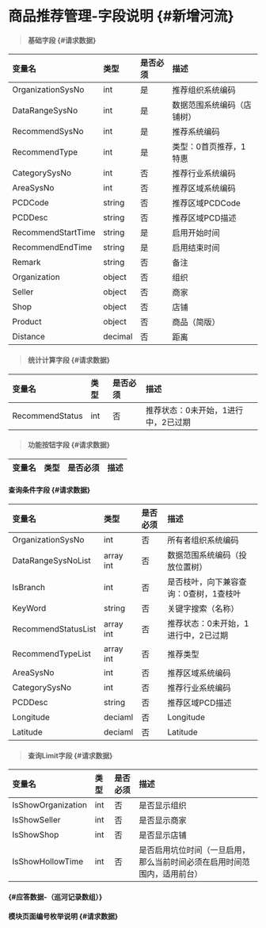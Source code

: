 # 商品推荐管理-字段说明 {#新增河流}

> #### 基础字段 {#请求数据}

| 变量名 | 类型 | 是否必须 | 描述 |
| :--- | :--- | :--- | :--- |
| OrganizationSysNo | int | 是 | 推荐组织系统编码 |
| DataRangeSysNo | int | 是 | 数据范围系统编码（店铺树） |
| RecommendSysNo | int | 是 | 推荐系统编码 |
| RecommendType | int | 是 | 类型：0首页推荐，1特惠 |
| CategorySysNo | int | 否 | 推荐行业系统编码 |
| AreaSysNo | int | 否 | 推荐区域系统编码 |
| PCDCode | string | 否 | 推荐区域PCDCode |
| PCDDesc | string | 否 | 推荐区域PCD描述 |
| RecommendStartTime | string | 是 | 启用开始时间 |
| RecommendEndTime | string | 是 | 启用结束时间 |
| Remark | string | 否 | 备注 |
| Organization | object | 否 | 组织 |
| Seller | object | 否 | 商家 |
| Shop | object | 否 | 店铺 |
| Product | object | 否 | 商品（简版） |
| Distance| decimal| 否 | 距离|


> #### 统计计算字段 {#请求数据}

| 变量名 | 类型 | 是否必须 | 描述 |
| :--- | :--- | :--- | :--- |
| RecommendStatus | int | 否 | 推荐状态：0未开始，1进行中，2已过期 |

> #### 功能按钮字段 {#请求数据}

| 变量名 | 类型 | 是否必须 | 描述 |
| :--- | :--- | :--- | :--- |


#### 查询条件字段 {#请求数据}

| 变量名 | 类型 | 是否必须 | 描述 |
| :--- | :--- | :--- | :--- |
| OrganizationSysNo | int | 否 | 所有者组织系统编码 |
| DataRangeSysNoList | array int | 否 | 数据范围系统编码（投放位置树） |
| IsBranch | int | 否 | 是否枝叶，向下兼容查询：0查树，1查枝叶 |
| KeyWord | string | 否 | 关键字搜索（名称） |
| RecommendStatusList | array int | 否 | 推荐状态：0未开始，1进行中，2已过期 |
| RecommendTypeList | array int | 否 | 推荐类型 |
| AreaSysNo | int | 否 | 推荐区域系统编码 |
| CategorySysNo | int | 否 | 推荐行业系统编码 |
| PCDDesc | string | 否 | 推荐区域PCD描述 |
| Longitude| deciaml | 否 | Longitude|
| Latitude| deciaml | 否 | Latitude|

> #### 查询Limit字段 {#请求数据}

| 变量名 | 类型 | 是否必须 | 描述 |
| :--- | :--- | :--- | :--- |
| IsShowOrganization | int | 否 | 是否显示组织 |
| IsShowSeller | int | 否 | 是否显示商家 |
| IsShowShop | int | 否 | 是否显示店铺 |
| IsShowHollowTime | int | 否 | 是否启用坑位时间（一旦启用，那么当前时间必须在启用时间范围内，适用前台） |

####  {#应答数据-（巡河记录数组）}

#### 模块页面编号枚举说明 {#请求数据}



